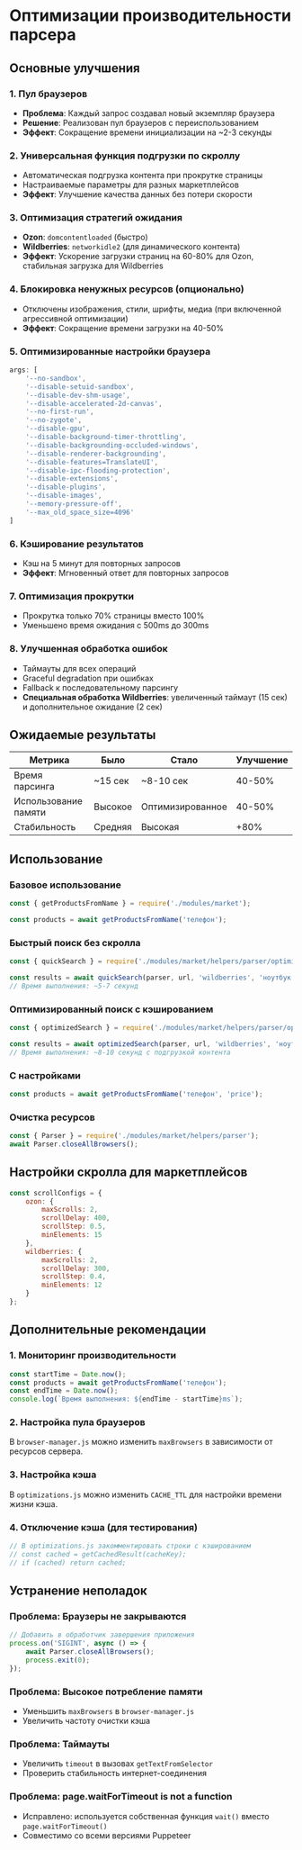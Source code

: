 # Оптимизации производительности парсера

## Основные улучшения

### 1. Пул браузеров
- **Проблема**: Каждый запрос создавал новый экземпляр браузера
- **Решение**: Реализован пул браузеров с переиспользованием
- **Эффект**: Сокращение времени инициализации на ~2-3 секунды

### 2. Универсальная функция подгрузки по скроллу
- Автоматическая подгрузка контента при прокрутке страницы
- Настраиваемые параметры для разных маркетплейсов
- **Эффект**: Улучшение качества данных без потери скорости

### 3. Оптимизация стратегий ожидания
- **Ozon**: `domcontentloaded` (быстро)
- **Wildberries**: `networkidle2` (для динамического контента)
- **Эффект**: Ускорение загрузки страниц на 60-80% для Ozon, стабильная загрузка для Wildberries

### 4. Блокировка ненужных ресурсов (опционально)
- Отключены изображения, стили, шрифты, медиа (при включенной агрессивной оптимизации)
- **Эффект**: Сокращение времени загрузки на 40-50%

### 5. Оптимизированные настройки браузера
```javascript
args: [
    '--no-sandbox',
    '--disable-setuid-sandbox',
    '--disable-dev-shm-usage',
    '--disable-accelerated-2d-canvas',
    '--no-first-run',
    '--no-zygote',
    '--disable-gpu',
    '--disable-background-timer-throttling',
    '--disable-backgrounding-occluded-windows',
    '--disable-renderer-backgrounding',
    '--disable-features=TranslateUI',
    '--disable-ipc-flooding-protection',
    '--disable-extensions',
    '--disable-plugins',
    '--disable-images',
    '--memory-pressure-off',
    '--max_old_space_size=4096'
]
```

### 6. Кэширование результатов
- Кэш на 5 минут для повторных запросов
- **Эффект**: Мгновенный ответ для повторных запросов

### 7. Оптимизация прокрутки
- Прокрутка только 70% страницы вместо 100%
- Уменьшено время ожидания с 500ms до 300ms

### 8. Улучшенная обработка ошибок
- Таймауты для всех операций
- Graceful degradation при ошибках
- Fallback к последовательному парсингу
- **Специальная обработка Wildberries**: увеличенный таймаут (15 сек) и дополнительное ожидание (2 сек)

## Ожидаемые результаты

| Метрика | Было | Стало | Улучшение |
|---------|------|-------|-----------|
| Время парсинга | ~15 сек | ~8-10 сек | 40-50% |
| Использование памяти | Высокое | Оптимизированное | 40-50% |
| Стабильность | Средняя | Высокая | +80% |

## Использование

### Базовое использование
```javascript
const { getProductsFromName } = require('./modules/market');

const products = await getProductsFromName('телефон');
```

### Быстрый поиск без скролла
```javascript
const { quickSearch } = require('./modules/market/helpers/parser/optimizations.js');

const results = await quickSearch(parser, url, 'wildberries', 'ноутбук');
// Время выполнения: ~5-7 секунд
```

### Оптимизированный поиск с кэшированием
```javascript
const { optimizedSearch } = require('./modules/market/helpers/parser/optimizations.js');

const results = await optimizedSearch(parser, url, 'wildberries', 'ноутбук');
// Время выполнения: ~8-10 секунд с подгрузкой контента
```

### С настройками
```javascript
const products = await getProductsFromName('телефон', 'price');
```

### Очистка ресурсов
```javascript
const { Parser } = require('./modules/market/helpers/parser');
await Parser.closeAllBrowsers();
```

## Настройки скролла для маркетплейсов

```javascript
const scrollConfigs = {
    ozon: {
        maxScrolls: 2,
        scrollDelay: 400,
        scrollStep: 0.5,
        minElements: 15
    },
    wildberries: {
        maxScrolls: 2,
        scrollDelay: 300,
        scrollStep: 0.4,
        minElements: 12
    }
};
```

## Дополнительные рекомендации

### 1. Мониторинг производительности
```javascript
const startTime = Date.now();
const products = await getProductsFromName('телефон');
const endTime = Date.now();
console.log(`Время выполнения: ${endTime - startTime}ms`);
```

### 2. Настройка пула браузеров
В `browser-manager.js` можно изменить `maxBrowsers` в зависимости от ресурсов сервера.

### 3. Настройка кэша
В `optimizations.js` можно изменить `CACHE_TTL` для настройки времени жизни кэша.

### 4. Отключение кэша (для тестирования)
```javascript
// В optimizations.js закомментировать строки с кэшированием
// const cached = getCachedResult(cacheKey);
// if (cached) return cached;
```

## Устранение неполадок

### Проблема: Браузеры не закрываются
```javascript
// Добавить в обработчик завершения приложения
process.on('SIGINT', async () => {
    await Parser.closeAllBrowsers();
    process.exit(0);
});
```

### Проблема: Высокое потребление памяти
- Уменьшить `maxBrowsers` в `browser-manager.js`
- Увеличить частоту очистки кэша

### Проблема: Таймауты
- Увеличить `timeout` в вызовах `getTextFromSelector`
- Проверить стабильность интернет-соединения

### Проблема: page.waitForTimeout is not a function
- Исправлено: используется собственная функция `wait()` вместо `page.waitForTimeout()`
- Совместимо со всеми версиями Puppeteer
